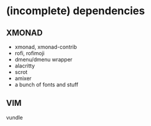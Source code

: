 # (incomplete) dependencies

## XMONAD
- xmonad, xmonad-contrib
- rofi, rofimoji
- dmenu/dmenu wrapper
- alacritty
- scrot
- amixer
- a bunch of fonts and stuff

## VIM
vundle
